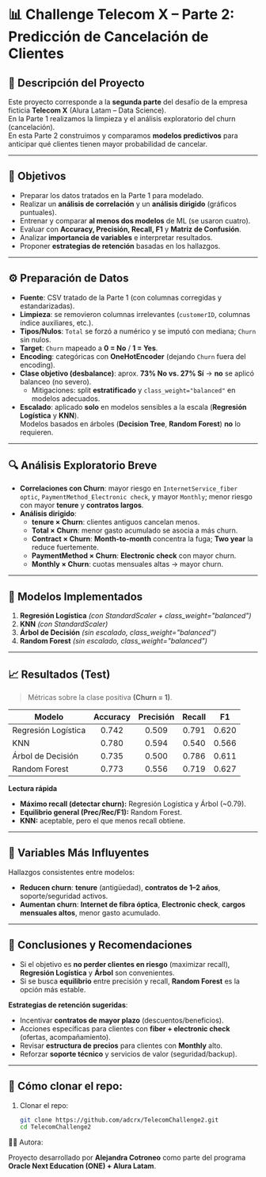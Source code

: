 # 📊 Challenge Telecom X – Parte 2: Predicción de Cancelación de Clientes

## 📖 Descripción del Proyecto
Este proyecto corresponde a la **segunda parte** del desafío de la empresa ficticia **Telecom X** (Alura Latam – Data Science).  
En la Parte 1 realizamos la limpieza y el análisis exploratorio del churn (cancelación).  
En esta Parte 2 construimos y comparamos **modelos predictivos** para anticipar qué clientes tienen mayor probabilidad de cancelar.

---

## 🎯 Objetivos
- Preparar los datos tratados en la Parte 1 para modelado.
- Realizar un **análisis de correlación** y un **análisis dirigido** (gráficos puntuales).
- Entrenar y comparar **al menos dos modelos** de ML (se usaron cuatro).
- Evaluar con **Accuracy, Precisión, Recall, F1** y **Matriz de Confusión**.
- Analizar **importancia de variables** e interpretar resultados.
- Proponer **estrategias de retención** basadas en los hallazgos.

---

## ⚙️ Preparación de Datos
- **Fuente**: CSV tratado de la Parte 1 (con columnas corregidas y estandarizadas).
- **Limpieza**: se removieron columnas irrelevantes (`customerID`, columnas índice auxiliares, etc.).
- **Tipos/Nulos**: `Total` se forzó a numérico y se imputó con mediana; `Churn` sin nulos.
- **Target**: `Churn` mapeado a **0 = No** / **1 = Yes**.
- **Encoding**: categóricas con **OneHotEncoder** (dejando `Churn` fuera del encoding).
- **Clase objetivo (desbalance)**: aprox. **73% No vs. 27% Sí** → **no** se aplicó balanceo (no severo).  
  - Mitigaciones: split **estratificado** y `class_weight="balanced"` en modelos adecuados.
- **Escalado**: aplicado **solo** en modelos sensibles a la escala (**Regresión Logística** y **KNN**).  
  Modelos basados en árboles (**Decision Tree**, **Random Forest**) **no** lo requieren.

---

## 🔍 Análisis Exploratorio Breve
- **Correlaciones con Churn**: mayor riesgo en `InternetService_fiber optic`, `PaymentMethod_Electronic check`, y mayor `Monthly`; menor riesgo con mayor **tenure** y **contratos largos**.
- **Análisis dirigido**:
  - **tenure × Churn**: clientes antiguos cancelan menos.
  - **Total × Churn**: menor gasto acumulado se asocia a más churn.
  - **Contract × Churn**: **Month-to-month** concentra la fuga; **Two year** la reduce fuertemente.
  - **PaymentMethod × Churn**: **Electronic check** con mayor churn.
  - **Monthly × Churn**: cuotas mensuales altas → mayor churn.

---

## 🤖 Modelos Implementados
1. **Regresión Logística** *(con StandardScaler + class_weight="balanced")*  
2. **KNN** *(con StandardScaler)*  
3. **Árbol de Decisión** *(sin escalado, class_weight="balanced")*  
4. **Random Forest** *(sin escalado, class_weight="balanced")*

---

## 📈 Resultados (Test)
> Métricas sobre la clase positiva **(Churn = 1)**.

| Modelo                | Accuracy | Precisión | Recall | F1   |
|----------------------|:--------:|:---------:|:------:|:----:|
| Regresión Logística  |  0.742   |   0.509   |  0.791 | 0.620|
| KNN                  |  0.780   |   0.594   |  0.540 | 0.566|
| Árbol de Decisión    |  0.735   |   0.500   |  0.786 | 0.611|
| Random Forest        |  0.773   |   0.556   |  0.719 | 0.627|

**Lectura rápida**  
- **Máximo recall (detectar churn):** Regresión Logística y Árbol (~0.79).  
- **Equilibrio general (Prec/Rec/F1):** Random Forest.  
- **KNN:** aceptable, pero el que menos recall obtiene.

---

## 🌟 Variables Más Influyentes
Hallazgos consistentes entre modelos:
- **Reducen churn**: **tenure** (antigüedad), **contratos de 1–2 años**, soporte/seguridad activos.
- **Aumentan churn**: **Internet de fibra óptica**, **Electronic check**, **cargos mensuales altos**, menor gasto acumulado.

---

## 📝 Conclusiones y Recomendaciones
- Si el objetivo es **no perder clientes en riesgo** (maximizar recall), **Regresión Logística** y **Árbol** son convenientes.  
- Si se busca **equilibrio** entre precisión y recall, **Random Forest** es la opción más estable.  

**Estrategias de retención sugeridas**:
- Incentivar **contratos de mayor plazo** (descuentos/beneficios).
- Acciones específicas para clientes con **fiber + electronic check** (ofertas, acompañamiento).
- Revisar **estructura de precios** para clientes con **Monthly** alto.
- Reforzar **soporte técnico** y servicios de valor (seguridad/backup).

---

## 🚀 Cómo clonar el repo:
1. Clonar el repo:
   ```bash
   git clone https://github.com/adcrx/TelecomChallenge2.git
   cd TelecomChallenge2

👩‍💻 Autora:

Proyecto desarrollado por **Alejandra Cotroneo** como parte del programa **Oracle Next Education (ONE) + Alura Latam**.
